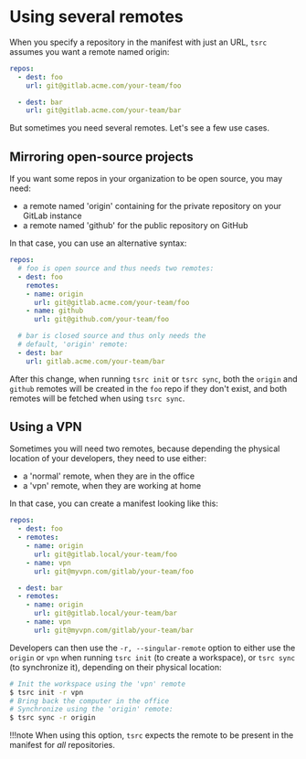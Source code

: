 # Using several remotes

When you specify a repository in the manifest with
just an URL, `tsrc` assumes you want a remote named
origin:

```yaml
repos:
  - dest: foo
    url: git@gitlab.acme.com/your-team/foo

  - dest: bar
    url: git@gitlab.acme.com/your-team/bar
```

But sometimes you need several remotes. Let's see a few use cases.

## Mirroring open-source projects

If you want some repos in your organization to be open source, you may need:

* a remote named 'origin' containing for the private repository on your GitLab instance
* a remote named 'github' for the public repository on GitHub

In that case, you can use an alternative syntax:

```yaml
repos:
  # foo is open source and thus needs two remotes:
  - dest: foo
    remotes:
    - name: origin
      url: git@gitlab.acme.com/your-team/foo
    - name: github
      url: git@github.com/your-team/foo

  # bar is closed source and thus only needs the
  # default, 'origin' remote:
  - dest: bar
    url: gitlab.acme.com/your-team/bar
```

After this change, when running `tsrc init` or `tsrc sync`, both the `origin` and `github`
remotes will be created in the `foo` repo if they don't exist, and both
remotes will be fetched when using `tsrc sync`.

## Using a VPN

Sometimes you will need two remotes, because depending the physical location of
your developers, they need to use either:

* a 'normal' remote, when they are in the office
* a 'vpn' remote, when they are working at home

In that case, you can create a manifest looking like this:

```yaml
repos:
  - dest: foo
  - remotes:
    - name: origin
      url: git@gitlab.local/your-team/foo
    - name: vpn
      url: git@myvpn.com/gitlab/your-team/foo

  - dest: bar
  - remotes:
    - name: origin
      url: git@gitlab.local/your-team/bar
    - name: vpn
      url: git@myvpn.com/gitlab/your-team/bar
```

Developers can then use the `-r, --singular-remote` option to either use the `origin` or `vpn` when
running `tsrc init` (to create a workspace), or `tsrc sync` (to synchronize it), depending on
their physical location:

```bash
# Init the workspace using the 'vpn' remote
$ tsrc init -r vpn
# Bring back the computer in the office
# Synchronize using the 'origin' remote:
$ tsrc sync -r origin
```

!!!note
    When using this option, `tsrc` expects the remote to be present in the manifest for *all* repositories.

